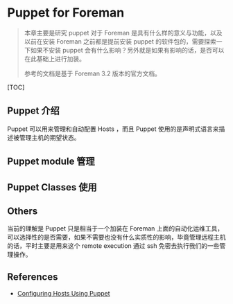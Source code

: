 # Puppet for Foreman

> 本章主要是研究 puppet 对于 Foreman 是具有什么样的意义与功能，以及以前在安装 Foreman 之前都是提前安装 puppet 的软件包的，需要探索一下如果不安装 puppet 会有什么影响？另外就是如果有影响的话，是否可以在此基础上进行加装。 
>
> 参考的文档是基于 Foreman 3.2 版本的官方文档。



[TOC]





## Puppet 介绍

Puppet 可以用来管理和自动配置 Hosts ，而且 Puppet 使用的是声明式语言来描述被管理主机的期望状态。





## Puppet module 管理







## Puppet Classes 使用





## Others

当前的理解是 Puppet 只是相当于一个加装在 Foreman 上面的自动化运维工具，可以选择性的是否需要，如果不需要也没有什么实质性的影响，毕竟管理远程主机的话，平时主要是用来这个 remote execution 通过 ssh 免密去执行我们的一些管理操作。







## References

- [Configuring Hosts Using Puppet](https://docs.theforeman.org/3.2/Managing_Configurations_Puppet/index-katello.html)

